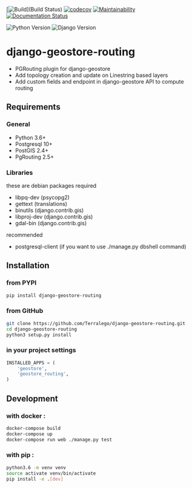 [![Build](https://github.com/Terralego/django-geostore-routing/workflows/Testing/badge.svg)](Build Status)
[![codecov](https://codecov.io/gh/Terralego/django-geostore-routing/branch/master/graph/badge.svg)](https://codecov.io/gh/Terralego/django-geostore-routing)
[![Maintainability](https://api.codeclimate.com/v1/badges/d68cfbf250ff1bd8d91f/maintainability)](https://codeclimate.com/github/Terralego/django-geostore-routing/maintainability)
[![Documentation Status](https://readthedocs.org/projects/django-geostore-routing/badge/?version=latest)](https://django-geostore-routing.readthedocs.io/en/latest/?badge=latest)

![Python Version](https://img.shields.io/badge/python-%3E%3D%203.6-blue.svg)
![Django Version](https://img.shields.io/badge/django-%3E%3D%202.2-blue.svg)

# django-geostore-routing

* PGRouting plugin for django-geostore
* Add topology creation and update on Linestring based layers
* Add custom fields and endpoint in django-geostore API to compute routing

## Requirements

### General

* Python 3.6+
* Postgresql 10+
* PostGIS 2.4+
* PgRouting 2.5+

### Libraries

these are debian packages required

- libpq-dev   (psycopg2)
- gettext     (translations)
- binutils    (django.contrib.gis)
- libproj-dev (django.contrib.gis)
- gdal-bin    (django.contrib.gis)

recommended

- postgresql-client (if you want to use ./manage.py dbshell command)

## Installation

### from PYPI

```bash
pip install django-geostore-routing
```

### from GitHub

```bash
git clone https://github.com/Terralego/django-geostore-routing.git
cd django-geostore-routing
python3 setup.py install
```

### in your project settings

```python
INSTALLED_APPS = (
    'geostore',
    'geostore_routing',
)
```

## Development

### with docker :
```bash
docker-compose build
docker-compose up
docker-compose run web ./manage.py test
```

### with pip :
```bash
python3.6 -m venv venv
source activate venv/bin/activate
pip install -e .[dev]
```
